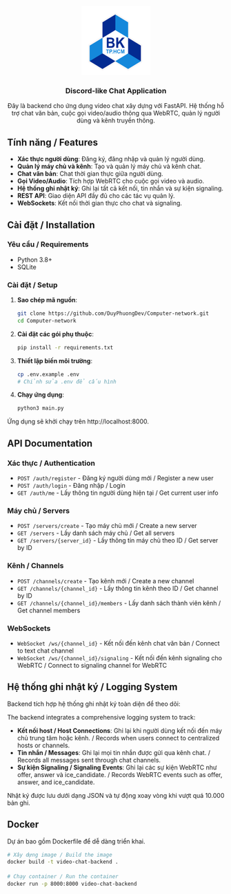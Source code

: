 <a id="readme-top"></a>

<!-- PROJECT LOGO -->
<br />
<div align="center">
  <a href="">
    <img src="hcmut.png" alt="HCMUT Logo" width="160" height="160">
  </a>

  <h3 align="center">Discord-like Chat Application</h3>

  <p align="center">
    Đây là backend cho ứng dụng video chat xây dựng với FastAPI. Hệ thống hỗ trợ chat văn bản, cuộc gọi video/audio thông qua WebRTC, quản lý người dùng và kênh truyền thông.
  </p>
</div>


## Tính năng / Features

- **Xác thực người dùng**: Đăng ký, đăng nhập và quản lý người dùng.
- **Quản lý máy chủ và kênh**: Tạo và quản lý máy chủ và kênh chat.
- **Chat văn bản**: Chat thời gian thực giữa người dùng.
- **Gọi Video/Audio**: Tích hợp WebRTC cho cuộc gọi video và audio.
- **Hệ thống ghi nhật ký**: Ghi lại tất cả kết nối, tin nhắn và sự kiện signaling.
- **REST API**: Giao diện API đầy đủ cho các tác vụ quản lý.
- **WebSockets**: Kết nối thời gian thực cho chat và signaling.

## Cài đặt / Installation

### Yêu cầu / Requirements

- Python 3.8+
- SQLite

### Cài đặt / Setup

1. **Sao chép mã nguồn**:

   ```bash
   git clone https://github.com/DuyPhuongDev/Computer-network.git
   cd Computer-network
   ```

2. **Cài đặt các gói phụ thuộc**:

   ```bash
   pip install -r requirements.txt
   ```

3. **Thiết lập biến môi trường**:

   ```bash
   cp .env.example .env
   # Chỉnh sửa .env để cấu hình
   ```

4. **Chạy ứng dụng**:
   ```bash
   python3 main.py
   ```

Ứng dụng sẽ khởi chạy trên http://localhost:8000.

## API Documentation

### Xác thực / Authentication

- `POST /auth/register` - Đăng ký người dùng mới / Register a new user
- `POST /auth/login` - Đăng nhập / Login
- `GET /auth/me` - Lấy thông tin người dùng hiện tại / Get current user info

### Máy chủ / Servers

- `POST /servers/create` - Tạo máy chủ mới / Create a new server
- `GET /servers` - Lấy danh sách máy chủ / Get all servers
- `GET /servers/{server_id}` - Lấy thông tin máy chủ theo ID / Get server by ID

### Kênh / Channels

- `POST /channels/create` - Tạo kênh mới / Create a new channel
- `GET /channels/{channel_id}` - Lấy thông tin kênh theo ID / Get channel by ID
- `GET /channels/{channel_id}/members` - Lấy danh sách thành viên kênh / Get channel members

### WebSockets

- `WebSocket /ws/{channel_id}` - Kết nối đến kênh chat văn bản / Connect to text chat channel
- `WebSocket /ws/{channel_id}/signaling` - Kết nối đến kênh signaling cho WebRTC / Connect to signaling channel for WebRTC

## Hệ thống ghi nhật ký / Logging System

Backend tích hợp hệ thống ghi nhật ký toàn diện để theo dõi:

The backend integrates a comprehensive logging system to track:

- **Kết nối host / Host Connections**: Ghi lại khi người dùng kết nối đến máy chủ trung tâm hoặc kênh. / Records when users connect to centralized hosts or channels.
- **Tin nhắn / Messages**: Ghi lại mọi tin nhắn được gửi qua kênh chat. / Records all messages sent through chat channels.
- **Sự kiện Signaling / Signaling Events**: Ghi lại các sự kiện WebRTC như offer, answer và ice_candidate. / Records WebRTC events such as offer, answer, and ice_candidate.

Nhật ký được lưu dưới dạng JSON và tự động xoay vòng khi vượt quá 10.000 bản ghi.

## Docker

Dự án bao gồm Dockerfile để dễ dàng triển khai.

```bash
# Xây dựng image / Build the image
docker build -t video-chat-backend .

# Chạy container / Run the container
docker run -p 8000:8000 video-chat-backend
```
